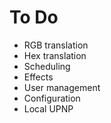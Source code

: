 # To Do

* RGB translation
* Hex translation
* Scheduling
* Effects
* User management
* Configuration
* Local UPNP
